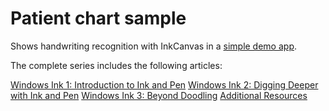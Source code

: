 <!---
  category: CustomUserInteractions Inking
-->

# Patient chart sample

Shows handwriting recognition with InkCanvas in a [simple demo app](https://blogs.windows.com/buildingapps/2016/11/23/windows-ink-3-beyond-doodling).

The complete series includes the following articles: 

[Windows Ink 1: Introduction to Ink and Pen](https://blogs.windows.com/buildingapps/2016/11/21/windows-ink-1-introduction-to-ink-and-pen/)
[Windows Ink 2: Digging Deeper with Ink and Pen](https://blogs.windows.com/buildingapps/2016/11/22/windows-ink-2-digging-deeper-with-ink-and-pen/)
[Windows Ink 3: Beyond Doodling](https://blogs.windows.com/buildingapps/2016/11/23/windows-ink-3-beyond-doodling)
[Additional Resources](https://developer.microsoft.com/windows/projects/campaigns/bring-beautiful-apps-to-windows)

